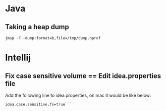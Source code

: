 # Java
## Taking a heap dump
```jmap -F -dump:format=b,file=/tmp/dump.hprof```
 
# Intellij
## Fix case sensitive volume == Edit idea.properties file
Add the following line to idea.properties, on mac it would be like below:
```vim ~/Library/Preferences/IdeaIC2017.1/idea.properties
idea.case.sensitive.fs=true```



